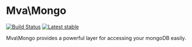Mva\Mongo
=========
[![Build Status](https://travis-ci.org/Vyki/mva-mongo.svg?branch=master)](https://travis-ci.org/Vyki/mva-mongo)
[![Latest stable](https://img.shields.io/packagist/v/mva/mongo.svg)](https://packagist.org/packages/mva/mongo)

Mva\Mongo provides a powerful layer for accessing your mongoDB easily.